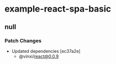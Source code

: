 # example-react-spa-basic

## null

### Patch Changes

- Updated dependencies [ec37a2e]
  - @vinxi/react@0.0.9
